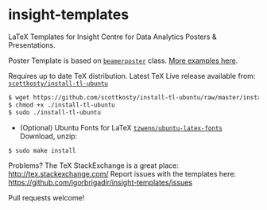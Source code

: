 insight-templates
=================

LaTeX Templates for Insight Centre for Data Analytics Posters & Presentations.

Poster Template is based on [```beamerposter```](http://www-i6.informatik.rwth-aachen.de/~dreuw/latexbeamerposter.php) class. [More examples here](http://www-i6.informatik.rwth-aachen.de/~dreuw/latexbeamerposter.php#example).

Requires up to date TeX distribution. Latest TeX Live release available from: [```scottkosty/install-tl-ubuntu```](https://github.com/scottkosty/install-tl-ubuntu)
```bash
$ wget https://github.com/scottkosty/install-tl-ubuntu/raw/master/install-tl-ubuntu
$ chmod +x ./install-tl-ubuntu
$ sudo ./install-tl-ubuntu
```

* (Optional) Ubuntu Fonts for LaTeX [```tzwenn/ubuntu-latex-fonts```](https://github.com/tzwenn/ubuntu-latex-fonts)
Download, unzip:
```bash
$ sudo make install
```
Problems?
The TeX StackExchange is a great place: http://tex.stackexchange.com/
Report issues with the templates here: https://github.com/igorbrigadir/insight-templates/issues

Pull requests welcome!
